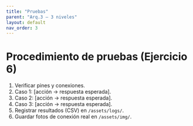 ```yaml
---
title: "Pruebas"
parent: "Arq.3 — 3 niveles"
layout: default
nav_order: 3
---
```


# Procedimiento de pruebas (Ejercicio 6)

1. Verificar pines y conexiones.  
2. Caso 1: [acción → respuesta esperada].  
3. Caso 2: [acción → respuesta esperada].  
4. Caso 3: [acción → respuesta esperada].  
5. Registrar resultados (CSV) en `/assets/logs/`.  
6. Guardar fotos de conexión real en `/assets/img/`.  
